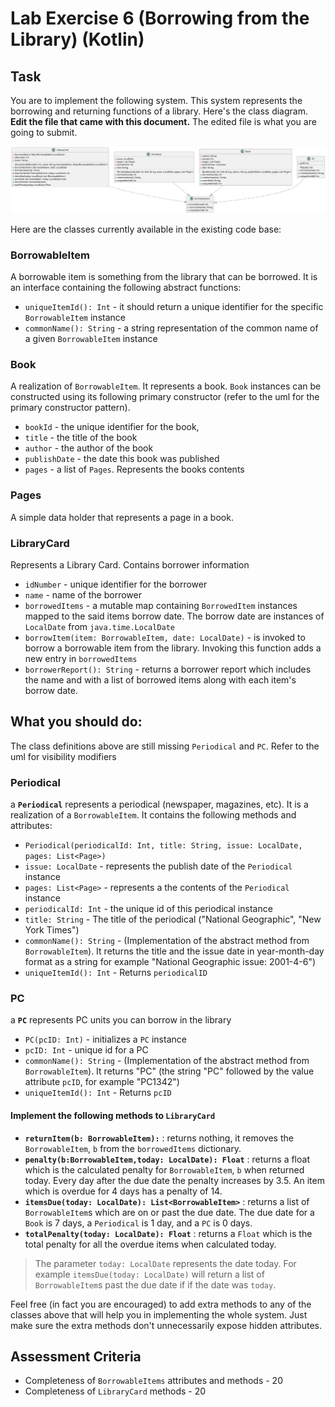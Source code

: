 # Lab Exercise 6 (Borrowing from the Library) (Kotlin)

## Task

You are to implement the following system. This system represents the borrowing and returning functions of a library. Here's the class diagram. **Edit the file that came with this document.** The edited file is what you are going to submit.

![UML](https://raw.githubusercontent.com/HowDoIGitHelp/CMSC23MDNotes/706f15bf8a0c7ed2267233efbdb3d89e918175ad/Markdown%20Lecture%20Notes%20and%20Lab%20Exercises/uml/umlOutputs/BooksBorrowing.svg)

Here are the classes currently available in the existing code base:

### BorrowableItem 

A borrowable item is something from the library that can be borrowed. It is an interface containing the following abstract functions:

- `uniqueItemId(): Int` - it should return a unique identifier for the specific `BorrowableItem` instance
- `commonName(): String` - a string representation of the common name of a given `BorrowableItem` instance

### Book

A realization of `BorrowableItem`. It represents a book. `Book` instances can be constructed using its following primary constructor (refer to the uml for the primary constructor pattern).

 * `bookId` - the unique identifier for the book, 
 * `title` - the title of the book 
 * `author` - the author of the book
 * `publishDate` - the date this book was published
 * `pages` - a list of `Pages`. Represents the books contents

### Pages

A simple data holder that represents a page in a book. 

### LibraryCard

Represents a Library Card. Contains borrower information

- `idNumber` - unique identifier for the borrower
- `name` - name of the borrower
- `borrowedItems` - a mutable map containing `BorrowedItem` instances mapped to the said items borrow date. The borrow date are instances of `LocalDate` from `java.time.LocalDate`
- `borrowItem(item: BorrowableItem, date: LocalDate)` - is invoked to borrow a borrowable item from the library. Invoking this function adds a new entry in `borrowedItems`
- `borrowerReport(): String` - returns a borrower report which includes the name and with a list of borrowed items along with each item's borrow date.

## What you should do:

The class definitions above are still missing `Periodical` and `PC`.  Refer to the uml for visibility modifiers

### Periodical

a **`Periodical`** represents a periodical (newspaper, magazines, etc). It is a realization of a `BorrowableItem`. It contains the following methods and attributes:

- `Periodical(periodicalId: Int, title: String, issue: LocalDate, pages: List<Page>)` 
- `issue: LocalDate` - represents the publish date of the `Periodical` instance
- `pages: List<Page>` - represents a the contents of the `Periodical` instance
- `periodicalId: Int` - the unique id of this periodical instance
- `title: String` - The title of the periodical ("National Geographic", "New York Times")
- `commonName(): String` - (Implementation of the abstract method from `BorrowableItem`). It returns the title and the issue date in year-month-day format as a string for example "National Geographic issue: 2001-4-6")
- `uniqueItemId(): Int` - Returns `periodicalID`

### PC

a **`PC`** represents PC units you can borrow in the library

- `PC(pcID: Int)` - initializes a `PC` instance
- `pcID: Int` - unique id for a PC
- `commonName(): String` - (Implementation of the abstract method from `BorrowableItem`). It returns "PC<pcID>" (the string "PC" followed by the value attribute `pcID`, for example "PC1342")
- `uniqueItemId(): Int` - Returns `pcID`

#### Implement the following methods to `LibraryCard`
- **`returnItem(b: BorrowableItem):`** : returns nothing, it removes the `BorrowableItem`, `b` from the `borrowedItems` dictionary.
- **`penalty(b:BorrowableItem,today: LocalDate): Float`** : returns a float which is the calculated penalty for `BorrowableItem`, `b` when returned today. Every day after the due date the penalty increases by 3.5. An item which is overdue for 4 days has a penalty of 14. 
- **`itemsDue(today: LocalDate): List<BorrowableItem>`** : returns a list of `BorrowableItem`s which are on or past the due date. The due date for a `Book` is 7 days, a `Periodical` is 1 day, and a `PC` is 0 days.
- **`totalPenalty(today: LocalDate): Float`** : returns a `Float` which is the total penalty for all the overdue items when calculated today.

> The parameter `today: LocalDate` represents the date today. For example `itemsDue(today: LocalDate)` will return a list of `BorrowableItem`s past the due date if if the date was `today`.

Feel free (in fact you are encouraged) to add extra methods to any of the classes above that will help you in implementing the whole system. Just make sure the extra methods don't unnecessarily expose hidden attributes.

## Assessment Criteria

- Completeness of `BorrowableItems` attributes and methods - 20
- Completeness of `LibraryCard` methods - 20

